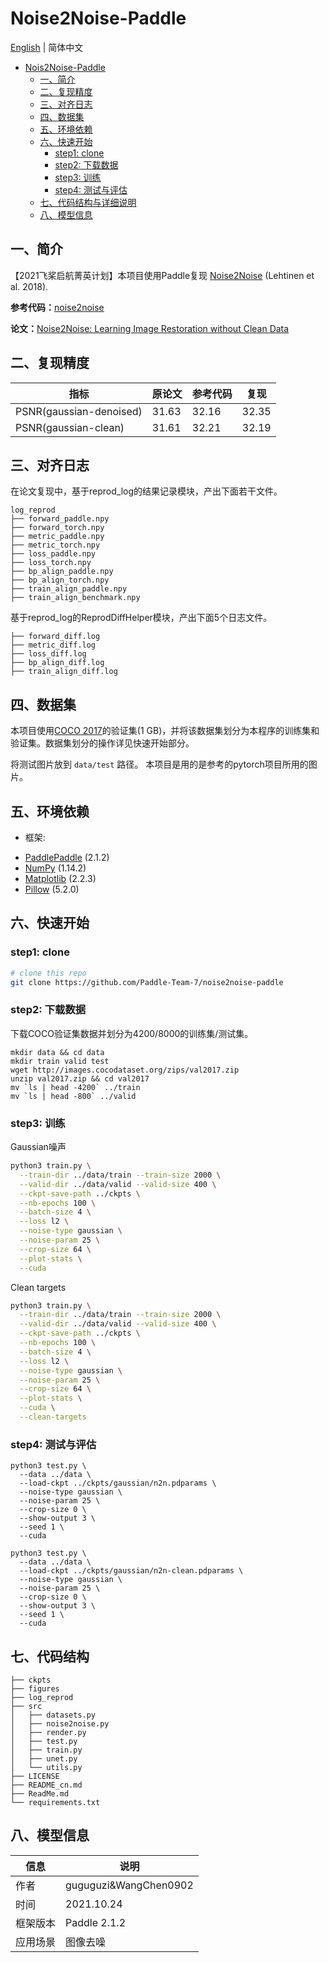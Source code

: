 # Noise2Noise-Paddle

[English](./ReadMe.md) | 简体中文

   * [Nois2Noise-Paddle](#noise2noise-paddle)
      * [一、简介](#一简介)
      * [二、复现精度](#二复现精度)
      * [三、对齐日志](#三对齐日志)
      * [四、数据集](#四数据集)
      * [五、环境依赖](#五环境依赖)
      * [六、快速开始](#六快速开始)
         * [step1: clone](#step1-clone)
         * [step2: 下载数据](#step2-下载数据)
         * [step3: 训练](#step3-训练)
         * [step4: 测试与评估](#step4-测试与评估)
      * [七、代码结构与详细说明](#七代码结构)
      * [八、模型信息](#八模型信息)

## 一、简介

【2021飞桨启航菁英计划】本项目使用Paddle复现 [Noise2Noise](https://arxiv.org/abs/1803.04189) (Lehtinen et al. 2018).

**参考代码：**[noise2noise](https://github.com/joeylitalien/noise2noise-pytorch)

**论文：**[Noise2Noise: Learning Image Restoration without Clean Data](https://arxiv.org/abs/1803.04189)


## 二、复现精度

| 指标 | 原论文| 参考代码 | 复现 |
| --- | --- | --- | --- |
| PSNR(gaussian-denoised) | 31.63 | 32.16 | 32.35 |
| PSNR(gaussian-clean) | 31.61 | 32.21 | 32.19 |


## 三、对齐日志

在论文复现中，基于reprod_log的结果记录模块，产出下面若干文件。

```
log_reprod
├── forward_paddle.npy
├── forward_torch.npy
├── metric_paddle.npy
├── metric_torch.npy
├── loss_paddle.npy
├── loss_torch.npy
├── bp_align_paddle.npy
├── bp_align_torch.npy
├── train_align_paddle.npy
├── train_align_benchmark.npy
```

基于reprod_log的ReprodDiffHelper模块，产出下面5个日志文件。

```
├── forward_diff.log
├── metric_diff.log
├── loss_diff.log
├── bp_align_diff.log
├── train_align_diff.log
```

## 四、数据集
本项目使用[COCO 2017](http://cocodataset.org/#download)的验证集(1 GB)，并将该数据集划分为本程序的训练集和验证集。数据集划分的操作详见快速开始部分。

将测试图片放到 `data/test` 路径。 本项目是用的是参考的pytorch项目所用的图片。


## 五、环境依赖
- 框架: 
* [PaddlePaddle](https://paddlepaddle.org.cn/) (2.1.2)
* [NumPy](http://www.numpy.org/) (1.14.2)
* [Matplotlib](https://matplotlib.org/) (2.2.3)
* [Pillow](https://pillow.readthedocs.io/en/latest/index.html) (5.2.0)


## 六、快速开始

### step1: clone

```bash
# clone this repo
git clone https://github.com/Paddle-Team-7/noise2noise-paddle
```

### step2: 下载数据

下载COCO验证集数据并划分为4200/8000的训练集/测试集。

```
mkdir data && cd data
mkdir train valid test
wget http://images.cocodataset.org/zips/val2017.zip
unzip val2017.zip && cd val2017
mv `ls | head -4200` ../train
mv `ls | head -800` ../valid
```

### step3: 训练

Gaussian噪声

```bash
python3 train.py \
  --train-dir ../data/train --train-size 2000 \
  --valid-dir ../data/valid --valid-size 400 \
  --ckpt-save-path ../ckpts \
  --nb-epochs 100 \
  --batch-size 4 \
  --loss l2 \
  --noise-type gaussian \
  --noise-param 25 \
  --crop-size 64 \
  --plot-stats \
  --cuda
```

Clean targets

```bash
python3 train.py \
  --train-dir ../data/train --train-size 2000 \
  --valid-dir ../data/valid --valid-size 400 \
  --ckpt-save-path ../ckpts \
  --nb-epochs 100 \
  --batch-size 4 \
  --loss l2 \
  --noise-type gaussian \
  --noise-param 25 \
  --crop-size 64 \
  --plot-stats \
  --cuda \
  --clean-targets
```

### step4: 测试与评估

```
python3 test.py \
  --data ../data \
  --load-ckpt ../ckpts/gaussian/n2n.pdparams \
  --noise-type gaussian \
  --noise-param 25 \
  --crop-size 0 \
  --show-output 3 \
  --seed 1 \
  --cuda
```

```
python3 test.py \
  --data ../data \
  --load-ckpt ../ckpts/gaussian/n2n-clean.pdparams \
  --noise-type gaussian \
  --noise-param 25 \
  --crop-size 0 \
  --show-output 3 \
  --seed 1 \
  --cuda
```

## 七、代码结构

```
├── ckpts
├── figures
├── log_reprod
├── src
│   ├── datasets.py
│   ├── noise2noise.py
│   ├── render.py
│   ├── test.py
│   ├── train.py
│   ├── unet.py
│   └── utils.py
├── LICENSE
├── README_cn.md
├── ReadMe.md
└── requirements.txt
```

## 八、模型信息

|  信息   |  说明 |
|  ----  |  ----  |
| 作者 | guguguzi&WangChen0902 |
| 时间 | 2021.10.24 |
| 框架版本 | Paddle 2.1.2 |
| 应用场景 | 图像去噪 |
